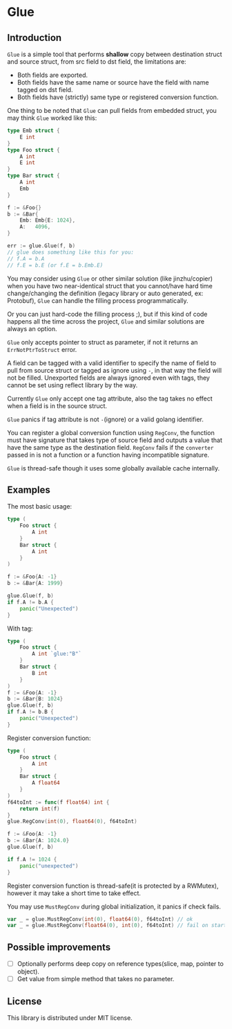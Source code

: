 # Glue
## Introduction
`Glue` is a simple tool that performs **shallow** copy between destination struct and source struct, from src field to dst field, the limitations are:
- Both fields are exported.
- Both fields have the same name or source have the field with name tagged on dst field.
- Both fields have (strictly) same type or registered conversion function.

One thing to be noted that `Glue` can pull fields from embedded struct, you may think `Glue` worked like this:
```go
type Emb struct {
    E int
}
type Foo struct {
    A int
    E int
}
type Bar struct {
    A int
    Emb
}

f := &Foo{}
b := &Bar{
    Emb: Emb{E: 1024},
    A:   4096,
}

err := glue.Glue(f, b)
// glue does something like this for you:
// f.A = b.A
// f.E = b.E (or f.E = b.Emb.E)
```

You may consider using `Glue` or other similar solution (like jinzhu/copier) when you have two near-identical struct that you cannot/have hard time change/changing the definition (legacy library or auto generated, ex: Protobuf), `Glue` can handle the filling process programmatically.

Or you can just hard-code the filling process ;), but if this kind of code happens all the time across the project, `Glue` and similar solutions are always an option.

`Glue` only accepts pointer to struct as parameter, if not it returns an `ErrNotPtrToStruct` error.

A field can be tagged with a valid identifier to specify the name of field to pull from source struct or tagged as ignore using `-`, in that way the field will not be filled.
Unexported fields are always ignored even with tags, they cannot be set using reflect library by the way.

Currently `Glue` only accept one tag attribute, also the tag takes no effect when a field is in the source struct.

`Glue` panics if tag attribute is not `-`(ignore) or a valid golang identifier.

You can register a global conversion function using `RegConv`, the function must have signature that takes type of source field and outputs a value that have the same type as the destination field.
`RegConv` fails if the `converter` passed in is not a function or a function having incompatible signature.

`Glue` is thread-safe though it uses some globally available cache internally.

## Examples
The most basic usage:
```go
type (
    Foo struct {
        A int
    }
    Bar struct {
        A int
    }
)

f := &Foo{A: -1}
b := &Bar{A: 1999}

glue.Glue(f, b)
if f.A != b.A {
    panic("Unexpected")
}
```

With tag:
```go
type (
    Foo struct {
        A int `glue:"B"`
    }
    Bar struct {
        B int
    }
)
f := &Foo{A: -1}
b := &Bar{B: 1024}
glue.Glue(f, b)
if f.A != b.B {
    panic("Unexpected")
}
```

Register conversion function:
```go
type (
    Foo struct {
        A int
    }
    Bar struct {
        A float64
    }
)
f64toInt := func(f float64) int {
    return int(f)
}
glue.RegConv(int(0), float64(0), f64toInt)

f := &Foo{A: -1}
b := &Bar{A: 1024.0}
glue.Glue(f, b)

if f.A != 1024 {
    panic("unexpected")
}

```
Register conversion function is thread-safe(it is protected by a RWMutex), however it may take a short time to take effect.

You may use `MustRegConv` during global initialization, it panics if check fails.
```go
var _ = glue.MustRegConv(int(0), float64(0), f64toInt) // ok
var _ = glue.MustRegConv(float64(0), int(0), f64toInt) // fail on startup
```

## Possible improvements
- [ ] Optionally performs deep copy on reference types(slice, map, pointer to object).
- [ ] Get value from simple method that takes no parameter.

## License
This library is distributed under MIT license.
